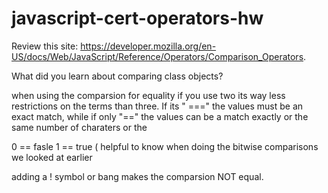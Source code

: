 # javascript-cert-operators-hw

Review this site: https://developer.mozilla.org/en-US/docs/Web/JavaScript/Reference/Operators/Comparison_Operators.

What did you learn about comparing class objects?


when using the comparsion for equality if you use two its way less restrictions on the terms than three. If its " ===" the values must be an exact match, while if only "==" the values can be a match exactly or the same number of charaters or the 

0 == fasle
1 == true ( helpful to know when doing the bitwise comparisons we looked at earlier

adding a ! symbol or bang makes the comparsion NOT equal.





